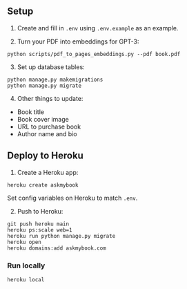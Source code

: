 ## Setup

1. Create and fill in `.env` using `.env.example` as an example.

2. Turn your PDF into embeddings for GPT-3:

```
python scripts/pdf_to_pages_embeddings.py --pdf book.pdf
```

3. Set up database tables:

```
python manage.py makemigrations
python manage.py migrate
```

4. Other things to update:

- Book title
- Book cover image
- URL to purchase book
- Author name and bio

## Deploy to Heroku

1. Create a Heroku app:

```
heroku create askmybook
```

Set config variables on Heroku to match `.env`.

2. Push to Heroku:

```
git push heroku main
heroku ps:scale web=1
heroku run python manage.py migrate
heroku open
heroku domains:add askmybook.com
```

### Run locally

```
heroku local
```
